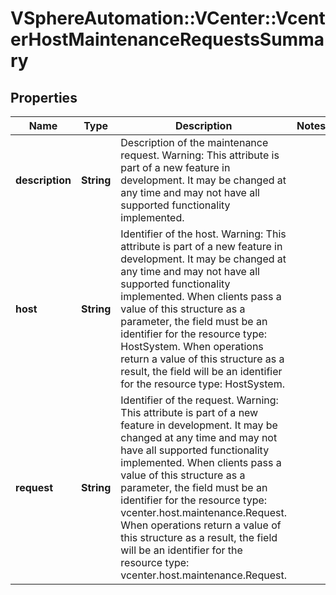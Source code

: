 # VSphereAutomation::VCenter::VcenterHostMaintenanceRequestsSummary

## Properties
Name | Type | Description | Notes
------------ | ------------- | ------------- | -------------
**description** | **String** | Description of the maintenance request. Warning: This attribute is part of a new feature in development. It may be changed at any time and may not have all supported functionality implemented. | 
**host** | **String** | Identifier of the host. Warning: This attribute is part of a new feature in development. It may be changed at any time and may not have all supported functionality implemented. When clients pass a value of this structure as a parameter, the field must be an identifier for the resource type: HostSystem. When operations return a value of this structure as a result, the field will be an identifier for the resource type: HostSystem. | 
**request** | **String** | Identifier of the request. Warning: This attribute is part of a new feature in development. It may be changed at any time and may not have all supported functionality implemented. When clients pass a value of this structure as a parameter, the field must be an identifier for the resource type: vcenter.host.maintenance.Request. When operations return a value of this structure as a result, the field will be an identifier for the resource type: vcenter.host.maintenance.Request. | 


